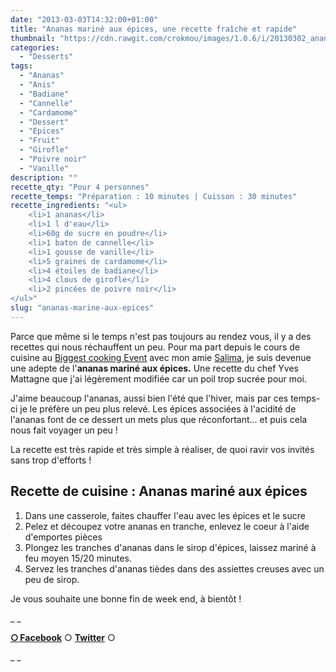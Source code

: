 ```yaml
---
date: "2013-03-03T14:32:00+01:00"
title: "Ananas mariné aux épices, une recette fraîche et rapide"
thumbnail: "https://cdn.rawgit.com/crokmou/images/1.0.6/i/20130302_ananas_marin--_epices_0024.jpg"
categories:
  - "Desserts"
tags:
  - "Ananas"
  - "Anis"
  - "Badiane"
  - "Cannelle"
  - "Cardamome"
  - "Dessert"
  - "Epices"
  - "Fruit"
  - "Girofle"
  - "Poivre noir"
  - "Vanille"
description: ""
recette_qty: "Pour 4 personnes"
recette_temps: "Préparation : 10 minutes | Cuisson : 30 minutes"
recette_ingredients: "<ul>
 	<li>1 ananas</li>
 	<li>1 l d'eau</li>
 	<li>60g de sucre en poudre</li>
 	<li>1 baton de cannelle</li>
 	<li>1 gousse de vanille</li>
 	<li>5 graines de cardamome</li>
 	<li>4 étoiles de badiane</li>
 	<li>4 clous de girofle</li>
 	<li>2 pincées de poivre noir</li>
</ul>"
slug: "ananas-marine-aux-epices"
---
```


Parce que même si le temps n'est pas toujours au rendez vous, il y a des recettes qui nous réchauffent un peu. Pour ma part depuis le cours de cuisine au [Biggest cooking Event](http://fr.delhaize.be/fr-be/action/delhaize-biggest-cooking-event) avec mon amie [Salima](http://partsdeplaisir.blogspot.be/), je suis devenue une adepte de l'**ananas mariné aux épices.** Une recette du chef Yves Mattagne que j'ai légèrement modifiée car un poil trop sucrée pour moi.

J'aime beaucoup l'ananas, aussi bien l'été que l'hiver, mais par ces temps-ci je le préfère un peu plus relevé. Les épices associées à l'acidité de l'ananas font de ce dessert un mets plus que réconfortant... et puis cela nous fait voyager un peu !

La recette est très rapide et très simple à réaliser, de quoi ravir vos invités sans trop d'efforts !

## **Recette de cuisine : Ananas mariné aux épices**

1.  Dans une casserole, faites chauffer l'eau avec les épices et le sucre
2.  Pelez et découpez votre ananas en tranche, enlevez le coeur à l'aide d'emportes pièces
3.  Plongez les tranches d'ananas dans le sirop d'épices, laissez mariné à feu moyen 15/20 minutes.
4.  Servez les tranches d'ananas tièdes dans des assiettes creuses avec un peu de sirop.

Je vous souhaite une bonne fin de week end, à bientôt !

_ _

[**○<span style="font-size: xx-small; margin: 0px; outline: 0px; padding: 0px;"><span style="font-family: Arial, Helvetica, sans-serif; margin: 0px; outline: 0px; padding: 0px;"> </span></span>Facebook**](https://www.facebook.com/pages/CroKMou/148093255259077) ○ [**Twitter**](https://twitter.com/Crokmou) ○

_ _

